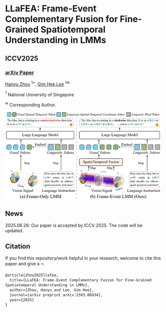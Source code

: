 # LLaFEA: Frame-Event Complementary Fusion for Fine-Grained Spatiotemporal Understanding in LMMs

## ICCV2025

### [arXiv Paper](https://arxiv.org/abs/2506.23157)

[Hanyu Zhou](https://hyzhouboy.github.io/) $^{1*}$, [Gim Hee Lee](https://www.comp.nus.edu.sg/~leegh/) $^{1✉}$

$^1$ National University of Singapore

$^✉$ Corresponding Author.

![](Alert/llafea.png)


## News

2025.06.26: Our paper is accepted by ICCV 2025. The code will be updated.



## Citation

If you find this repository/work helpful in your research, welcome to cite this paper and give a ⭐.

```
@article{zhou2025llafea,
  title={LLaFEA: Frame-Event Complementary Fusion for Fine-Grained Spatiotemporal Understanding in LMMs},
  author={Zhou, Hanyu and Lee, Gim Hee},
  journal={arXiv preprint arXiv:2503.06934},
  year={2025}
}
```

